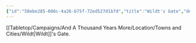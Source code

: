 ```yaml
---
{"id":"58ebe285-086c-4a26-b75f-72ed527d1b7d","title":"Wildt's Gate","description":"Wildt's Gate.","publish":true,"date_created":"Sunday, July 2nd 2023, 2:01:54 pm","date_modified":"Wednesday, April 10th 2024, 8:44:43 pm","cssclasses":["mado-heading"],"path":"Tabletop/Campaigns/And A Thousand Years More/Location/Towns and Cities/Wildt/Wildt's Gate.md","permalink":"/tabletop/campaigns/and-a-thousand-years-more/location/towns-and-cities/wildt/wildt-s-gate/","PassFrontmatter":true}
---
```



[[Tabletop/Campaigns/And A Thousand Years More/Location/Towns and Cities/Wildt\|Wildt]]'s Gate.
